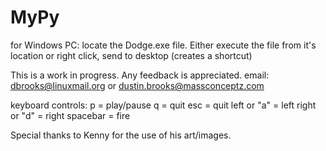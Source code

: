 # MyPy
for Windows PC: locate the Dodge.exe file. Either execute the file from it's location or right click, send to desktop (creates a shortcut)

This is a work in progress. Any feedback is appreciated.
email: dbrooks@linuxmail.org or dustin.brooks@massconceptz.com

keyboard controls:
p = play/pause
q = quit
esc = quit
left or "a" = left
right or "d" = right
spacebar = fire

Special thanks to Kenny for the use of his art/images.
